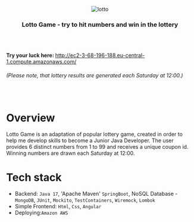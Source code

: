<p align="center">
  <img src=https://github.com/dkosisnki/LottoGame/assets/129215194/d5cae4b7-76b3-44f5-8772-99f53bdf590f alt="lotto">
</p>
<h3 align="center">Lotto Game - try to hit numbers and win in the lottery</h3>
<br/>    
<br/>   
<p>
  <b>Try your luck here:&nbsp</b><a href="http://ec2-3-68-196-188.eu-central-1.compute.amazonaws.com/">http://ec2-3-68-196-188.eu-central-1.compute.amazonaws.com/</a>
</p> 
<h6>(Please note, that lottery results are generated each Saturday at 12:00.)</h6>
</br> 

# Overview

Lotto Game is an adaptation of popular lottery game, created in order to help me develop skills to become a Junior Java Developer.
The user provides 6 distinct numbers from 1 to 99 and receives a unique coupon id.
Winning numbers are drawn each Saturday at 12:00.

# Tech stack

- Backend: `Java 17`, 'Apache Maven' `SpringBoot`, NoSQL Database - `MongoDB`, `JUnit`, `Mockito`, `TestContainers`, `Wiremock`, `Lombok`
- Simple Frontend: `Html`, `Css`, `Angular`
- Deploying:`Amazon AWS`
